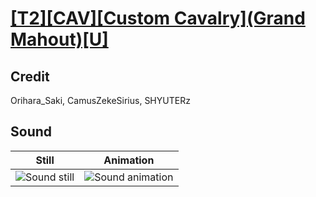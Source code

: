 # [\[T2\]\[CAV\]\[Custom Cavalry\]\(Grand Mahout\)\[U\]](../)

## Credit

Orihara_Saki, CamusZekeSirius, SHYUTERz
	
## Sound

| Still | Animation |
| :---: | :-------: |
| ![Sound still](./Sound_000.png) | ![Sound animation](./Sound.gif) |
